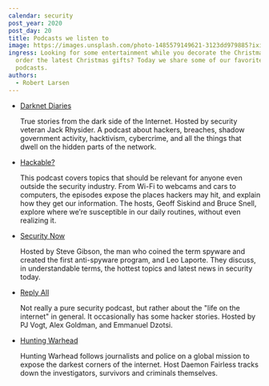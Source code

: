 ```yaml
---
calendar: security
post_year: 2020
post_day: 20
title: Podcasts we listen to
image: https://images.unsplash.com/photo-1485579149621-3123dd979885?ixid=MXwxMjA3fDB8MHxwaG90by1wYWdlfHx8fGVufDB8fHw%3D&ixlib=rb-1.2.1&auto=format&fit=crop&w=1778&q=80
ingress: Looking for some entertainment while you decorate the Christmas tree or
  order the latest Christmas gifts? Today we share some of our favorite
  podcasts.
authors:
  - Robert Larsen
---
```

* [Darknet Diaries](https://darknetdiaries.com)

  True stories from the dark side of the Internet. Hosted by security veteran Jack Rhysider. A podcast about hackers, breaches, shadow government activity, hacktivism, cybercrime, and all the things that dwell on the hidden parts of the network.
* [Hackable?](https://hackablepodcast.com/)

  This podcast covers topics that should be relevant for anyone even outside the security industry. From Wi-Fi to webcams and cars to computers, the episodes expose the places hackers may hit, and explain how they get our information. The hosts, Geoff Siskind and Bruce Snell, explore where we’re susceptible in our daily routines, without even realizing it.
* [Security Now](https://twit.tv/shows/security-now)

  [](https://twit.tv/shows/security-now)Hosted by Steve Gibson, the man who coined the term spyware and created the first anti-spyware program, and Leo Laporte. They discuss, in understandable terms, the hottest topics and latest news in security today. 
* [Reply All](https://gimletmedia.com/shows/reply-all)

  Not really a pure security podcast, but rather about the "life on the internet" in general. It occasionally has some hacker stories. Hosted by PJ Vogt, Alex Goldman, and Emmanuel Dzotsi.
* [Hunting Warhead](https://www.cbc.ca/listen/cbc-podcasts/387-hunting-warhead)

  Hunting Warhead follows journalists and police on a global mission to expose the darkest corners of the internet. Host Daemon Fairless tracks down the investigators, survivors and criminals themselves.